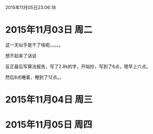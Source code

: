 <!--
author: Kapono
date: 2015-11-05
title: 2015年11月3、4、5日
tags: 日志
category: 日志
status: draft
summary: 又是逗比的三天
-->

2015年11月05日23:06:18

# 2015年11月03日 周二

这一天似乎是干了啥呢。。。。。

想不起来了话说

反正最后写算法报告，写了2.8k的字，开始抄，写到了6点，嗯早上六点。

然后8点睡着，睡到了12点。。

# 2015年11月04日 周三




# 2015年11月05日 周四